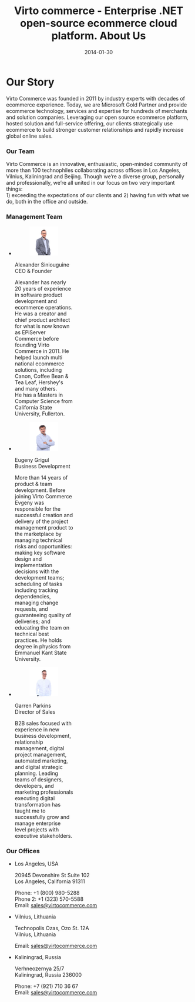 ﻿---
title: Virto commerce - Enterprise .NET open-source ecommerce cloud platform. About Us
description: Virto commerce - Enterprise .NET open-source ecommerce cloud platform. About Us
date: 2014-01-30
permalink: about-us
aliases: about
tags :
- contact-us
- contacts
- commerce
---
<div class="about">
    <div class="our-story __responsive">
        <h1>Our Story</h1>
        <p>Virto Commerce was founded in 2011 by industry experts with decades of ecommerce experience. Today, we are Microsoft Gold Partner and provide ecommerce technology, services and expertise for hundreds of merchants and solution companies. Leveraging our open source ecommerce platform, hosted solution and full-service offering, our clients strategically use ecommerce to build stronger customer relationships and rapidly increase global online sales.</p>
    </div>
    <div class="our-team">
        <div class="our-inner __responsive">
                <h3>Our Team</h3>
                <p>Virto Commerce is an innovative, enthusiastic, open-minded community of more than 100 technophiles collaborating across offices in Los Angeles, Vilnius, Kaliningrad and Beijing. Though we’re a diverse group, personally and professionally, we’re all united in our focus on two very important things: <br>1) exceeding the expectations of our clients and 2) having fun with what we do, both in the office and outside.</p>
            </div>
    </div>
    <div class="management-team __responsive">
        <h3>Management Team</h3>
        <ul class="list">
            <li class="list-item" style="width: 33%;">
                <figure class="list-pic" data-office="CEO">
                    <img src="assets/images/about/alexander-siniouguine.jpg" alt="Alexander Siniouguine">
                </figure>
                <div class="list-name">Alexander Siniouguine</div>
                <div class="list-office">CEO &amp; Founder</div>
                <div class="list-descr">
                    <p>
                        Alexander has nearly 20 years of experience in software
                        product development and ecommerce operations. He was a creator and chief product
                        architect for what is now known as EPiServer Commerce before founding Virto Commerce in 2011.
                        He helped launch multi national ecommerce solutions, including Canon, Coffee Bean & Tea Leaf, Hershey's and many others.
                        <br />
                        He has a Masters in Computer Science from California State University, Fullerton.
                    </p>
                </div>
            </li>
            <li class="list-item" style="width: 33%;">
                <figure class="list-pic" data-office="VP">
                    <img src="assets/images/about/eugeny-grigul.jpg" alt="Eugeny Grigul">
                </figure>
                <div class="list-name">Eugeny Grigul</div>
                <div class="list-office">Business Development</div>
                <div class="list-descr">
                    <p>
                        More than 14 years of product &amp; team development. Before joining
                        Virto Commerce Evgeny was responsible for the successful creation and delivery of the
                        project management product to the marketplace by managing technical risks and opportunities:
                        making key software design and implementation decisions with the development teams;
                        scheduling of tasks including tracking dependencies, managing change requests,
                        and guaranteeing quality of deliveries; and educating the team on technical best practices. 
                        He holds degree in physics from Emmanuel Kant State University.
                    </p>
                </div>
            </li>
            <li class="list-item" style="width: 33%;">
                <figure class="list-pic" data-office="Sales">
                    <img src="assets/images/about/garren-parkins.jpg" alt="Garren Parkins">
                </figure>
                <div class="list-name">Garren Parkins</div>
                <div class="list-office">Director of Sales</div>
                <div class="list-descr">
                    <p>
                        B2B sales focused with experience in new business development, relationship management, digital project management, automated marketing, and digital strategic planning. Leading teams of designers, developers, and marketing professionals executing digital transformation has taught me to successfully grow and manage enterprise level projects with executive stakeholders. 
                    </p>
                </div>
            </li>            
            <!--
            <li class="list-item">
                <figure class="list-pic" data-office="SA">
                    <img src="assets/images/about/igoris-berniukevicius.jpg" alt="Igoris Berniukevicius">
                </figure>
                <div class="list-name">Igoris Berniukevicius</div>
                <div class="list-office">Solutions Architect</div>
                <div class="list-descr">
                    <p>
                        Leads a team of trainers, <br>solution developers &amp; architects. He is proven technology
                        expert - from strategy to implementation - and holds a degree in Computer Science from Kaunas University of Technology.
                    </p>
                </div>
            </li>
            <li class="list-item">
                <figure class="list-pic" data-office="PA">
                    <img src="assets/images/about/eugeny-tatarincev.jpg" alt="Eugeny Tatarincev">
                </figure>
                <div class="list-name">Eugeny Tatarincev</div>
                <div class="list-office">Product Architect</div>
                <div class="list-descr">
                    <p>Architect for Virto Commerce and leads the team of developers working on Virto Commerce Platform. Before joining Virto Commerce, Eugeny developed and launched several successful ecommerce solutions. He has a degree from Kharkov Polytechnic University.</p>
                </div>
            </li>
            -->
        </ul>
    </div>
        <div class="our-offices __responsive">
        <h3>Our Offices</h3>
        <ul class="list">
            <li class="list-item" itemscope itemtype="http://schema.org/Organization">
                <div class="list-map">
                    <div class="marker" data-lat="34.257451" data-lng="-118.590180"></div>
                </div>
                <div class="list-location">Los Angeles, USA</div>
                <div class="list-descr">
                    <p itemprop="address">20945 Devonshire St Suite 102<br />Los Angeles, California 91311</p>
                    <p>
                        <span itemprop="telephone">Phone: +1 (800) 980-5288</span><br>
                        <span itemprop="telephone">Phone 2: +1 (323) 570-5588</span><br>
                        Email: <a href="mailto:sales@virtocommerce.com?subject=Virto Commerce Los Angeles" itemprop="email">sales@virtocommerce.com</a>
                    </p>
                </div>
            </li>
            <li class="list-item" itemscope itemtype="http://schema.org/Organization">
                <div class="list-map">
                    <div class="marker" data-lat="54.717376" data-lng="25.2832098"></div>
                </div>
                <div class="list-location">Vilnius, Lithuania</div>
                <div class="list-descr">
                    <p itemprop="address">Technopolis Ozas, Ozo St. 12A<br>Vilnius, Lithuania</p>
                    <p>
                        Email: <a href="mailto:sales@virtocommerce.com?subject=Virto Commerce Lithuania" itemprop="email">sales@virtocommerce.com</a>
                    </p>
                </div>
            </li>
            <li class="list-item" itemscope itemtype="http://schema.org/PostalAddress">
                <div class="list-map">
                    <div class="marker" data-lat="54.731876" data-lng="20.524388"></div>
                </div>
                <div class="list-location">Kaliningrad, Russia</div>
                <div class="list-descr">
                    <p itemprop="address">Verhneozernya 25/7<br>Kaliningrad, Russia 236000</p>
                    <p>
                        <span itemprop="telephone">Phone: +7 (921) 710 36 67</span><br>
                        Email: <a href="mailto:sales@virtocommerce.com?subject=Virto Commerce Kaliningrad" itemprop="email">sales@virtocommerce.com</a>
                    </p>
                </div>
            </li>
        </ul>
    </div>
</div>
<script src="https://maps.googleapis.com/maps/api/js?v=3.exp&sensor=false"></script>
<script type="text/javascript" src="https://virtocommerce.com/themes/assets/about-us.js"></script>